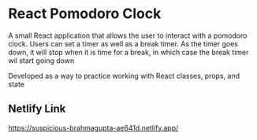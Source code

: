 # React Pomodoro Clock

A small React application that allows the user to interact with a pomodoro clock.  Users can set a timer as well as a break timer.  As the timer goes down, it will stop when it is time for a break, in which case the break timer wil start going down

Developed as a way to practice working with React classes, props, and state

## Netlify Link

https://suspicious-brahmagupta-ae641d.netlify.app/
